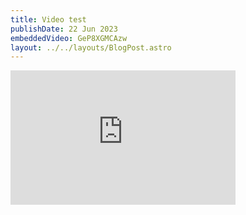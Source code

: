 ```yaml
---
title: Video test
publishDate: 22 Jun 2023
embeddedVideo: GeP8XGMCAzw
layout: ../../layouts/BlogPost.astro
---
```

<iframe width="360" height="215" src="https://www.youtube.com/embed/qFwBN9XKyFw" title="YouTube video player" frameborder="0" allow="accelerometer; autoplay; clipboard-write; encrypted-media; gyroscope; picture-in-picture; web-share" allowfullscreen></iframe>